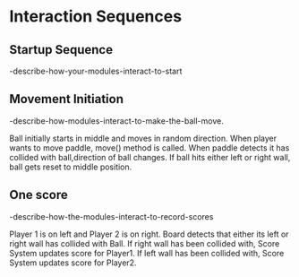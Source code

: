 # Interaction Sequences

## Startup Sequence

-describe-how-your-modules-interact-to-start



## Movement Initiation

-describe-how-modules-interact-to-make-the-ball-move.

Ball initially starts in middle and moves in random direction.
When player wants to move paddle, move() method is called.
When paddle detects it has collided with ball,direction of ball changes.
If ball hits either left or right wall, ball gets reset to middle position.

## One score

-describe-how-the-modules-interact-to-record-scores

Player 1 is on left and Player 2 is on right.
Board detects that either its left or right wall has collided with Ball.
If right wall has been collided with, Score System updates score for Player1.
If left wall has been collided with, Score System updates score for Player2.
